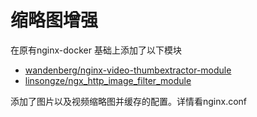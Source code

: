 # 缩略图增强

在原有nginx-docker 基础上添加了以下模块

- [wandenberg/nginx-video-thumbextractor-module](https://github.com/wandenberg/nginx-video-thumbextractor-module) 
- [linsongze/ngx_http_image_filter_module](https://github.com/linsongze/ngx_http_image_filter_module)

添加了图片以及视频缩略图并缓存的配置。详情看nginx.conf
